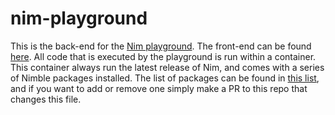 # nim-playground

This is the back-end for the [Nim playground](https://play.nim-lang.org). The front-end can be found [here](https://github.com/PMunch/nim-playground-frontend). All code that is executed by the playground is run within a container. This container always run the latest release of Nim, and comes with a series of Nimble packages installed. The list of packages can be found in [this list](https://github.com/PMunch/nim-playground/blob/master/docker/packages.nimble), and if you want to add or remove one simply make a PR to this repo that changes this file.
